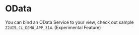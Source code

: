 # OData

You can bind an OData Service to your view, check out sample `Z2UI5_CL_DEMO_APP_314`. (Experimental Feature)